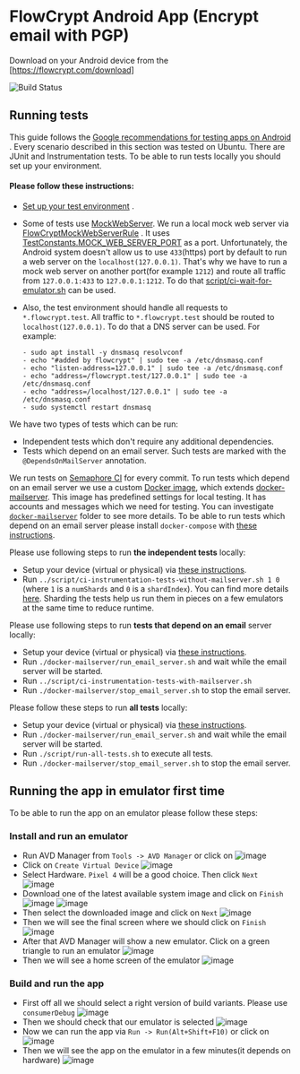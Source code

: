 # FlowCrypt Android App (Encrypt email with PGP)

Download on your Android device from the [https://flowcrypt.com/download]

![Build Status](https://flowcrypt.semaphoreci.com/badges/flowcrypt-android.svg?key=3683eef1-6121-4c12-bcf7-031d0b4a36eb)

## Running tests

This guide follows
the [Google recommendations for testing apps on Android](https://developer.android.com/training/testing)
. Every scenario described in this section was tested on Ubuntu.
There are JUnit and Instrumentation tests. To be able to run tests locally you should set up your
environment.

#### Please follow these instructions:

- [Set up your test environment](https://developer.android.com/training/testing/espresso/setup#set-up-environment)
  .
- Some of tests use [MockWebServer](https://github.com/square/okhttp/tree/master/mockwebserver). We
  run a local mock web server
  via [FlowCryptMockWebServerRule](https://github.com/FlowCrypt/flowcrypt-android/blob/master/FlowCrypt/src/androidTest/java/com/flowcrypt/email/rules/FlowCryptMockWebServerRule.kt)
  . It
  uses [TestConstants.MOCK_WEB_SERVER_PORT](https://github.com/FlowCrypt/flowcrypt-android/blob/master/FlowCrypt/src/androidTest/java/com/flowcrypt/email/TestConstants.kt#L19)
  as a port. Unfortunately, the Android system doesn't allow us to use `433`(https) port by default
  to run a web server on the `localhost(127.0.0.1)`. That's why we have to run a mock web server on
  another port(for example `1212`) and route all traffic from `127.0.0.1:433` to `127.0.0.1:1212`.
  To do
  that [script/ci-wait-for-emulator.sh](https://github.com/FlowCrypt/flowcrypt-android/blob/master/script/ci-wait-for-emulator.sh#L13)
  can be used.
- Also, the test environment should handle all requests to `*.flowcrypt.test`. All traffic
  to `*.flowcrypt.test` should be routed to `localhost(127.0.0.1)`. To do that a DNS server can be
  used. For example:

      - sudo apt install -y dnsmasq resolvconf
      - echo "#added by flowcrypt" | sudo tee -a /etc/dnsmasq.conf
      - echo "listen-address=127.0.0.1" | sudo tee -a /etc/dnsmasq.conf
      - echo "address=/flowcrypt.test/127.0.0.1" | sudo tee -a /etc/dnsmasq.conf
      - echo "address=/localhost/127.0.0.1" | sudo tee -a /etc/dnsmasq.conf
      - sudo systemctl restart dnsmasq

We have two types of tests which can be run:

- Independent tests which don't require any additional dependencies.
- Tests which depend on an email server.
  Such tests are marked with the `@DependsOnMailServer` annotation.

We run tests on [Semaphore CI](https://semaphoreci.com/) for every commit.
To run tests which depend on an email server we use a custom [Docker image](https://hub.docker.com/r/flowcrypt/flowcrypt-email-server),
which extends [docker-mailserver](https://github.com/tomav/docker-mailserver).
This image has predefined settings for local testing. It has accounts and messages which we need for testing.
You can investigate [`docker-mailserver`](https://github.com/FlowCrypt/flowcrypt-android/tree/master/docker-mailserver)
folder to see more details. To be able to run tests which depend on an email server please install `docker-compose` with [these instructions](https://docs.docker.com/compose/install/).

Please use following steps to run **the independent tests** locally:

- Setup your device (virtual or physical) via [these instructions](#please-follow-these-instructions).
- Run `../script/ci-instrumentation-tests-without-mailserver.sh 1 0` (where `1` is a `numShards` and `0` is a `shardIndex`).
  You can find more details [here](https://developer.android.com/training/testing/junit-runner#sharding-tests).
  Sharding the tests help us run them in pieces on a few emulators at the same time to reduce runtime.

Please use following steps to run **tests that depend on an email** server locally:

- Setup your device (virtual or physical) via [these instructions](#please-follow-these-instructions).
- Run `./docker-mailserver/run_email_server.sh` and wait while the email server will be started.
- Run `../script/ci-instrumentation-tests-with-mailserver.sh`
- Run `./docker-mailserver/stop_email_server.sh` to stop the email server.

Please follow these steps to run **all tests** locally:

- Setup your device (virtual or physical) via [these instructions](#please-follow-these-instructions).
- Run `./docker-mailserver/run_email_server.sh` and wait while the email server will be started.
- Run `./script/run-all-tests.sh` to execute all tests.
- Run `./docker-mailserver/stop_email_server.sh` to stop the email server.

## Running the app in emulator first time

To be able to run the app on an emulator please follow these steps:

### Install and run an emulator

- Run AVD Manager from `Tools -> AVD Manager` or click on 
![image](https://user-images.githubusercontent.com/2863246/136424474-3de87e4d-ffac-49d6-82e3-ec9831399721.png)
- Click on `Create Virtual Device`
![image](https://user-images.githubusercontent.com/2863246/136425173-78ee0834-242d-48a6-8ff0-ec40cc9f9d6a.png)
- Select Hardware. `Pixel 4` will be a good choice. Then click `Next`
![image](https://user-images.githubusercontent.com/2863246/136425849-f3839002-cd17-48a6-9027-c7a6561dd588.png)
- Download one of the latest available system image and click on `Finish`
![image](https://user-images.githubusercontent.com/2863246/136426398-ebdcf49d-3566-45ee-b06b-698908cd5c55.png)
![image](https://user-images.githubusercontent.com/2863246/136427125-6aa91bef-f052-432f-a314-369d4b6d4825.png)
- Then select the downloaded image and click on `Next`
![image](https://user-images.githubusercontent.com/2863246/136427526-0c0cfc0b-b622-4420-9ea0-14aabff22423.png)
- Then we will see the final screen where we should click on `Finish`
![image](https://user-images.githubusercontent.com/2863246/136428104-4eba085d-eddf-46e2-b495-87be8d9a2237.png)
- After that AVD Manager will show a new emulator. Click on a green triangle to run an emulator
![image](https://user-images.githubusercontent.com/2863246/136429163-e74b4ccf-360d-49af-a57b-846dd6be23fe.png)
- Then we will see a home screen of the emulator
![image](https://user-images.githubusercontent.com/2863246/136430123-1277b324-4910-4594-9f7c-167314d1ecef.png)

### Build and run the app
- First off all we should select a right version of build variants. Please use `consumerDebug`
![image](https://user-images.githubusercontent.com/2863246/136431329-2b850d9f-6dc3-4849-817c-86ffcc85ec17.png)
- Then we should check that our emulator is selected
![image](https://user-images.githubusercontent.com/2863246/136431790-bd6fd50d-db0f-4a95-bffb-d3bd92e574b3.png)
- Now we can run the app via `Run -> Run(Alt+Shift+F10)` or click on
![image](https://user-images.githubusercontent.com/2863246/136432060-088641d6-2bc5-44c0-bc58-80c50a49602e.png)
- Then we will see the app on the emulator in a few minutes(it depends on hardware)
![image](https://user-images.githubusercontent.com/2863246/136433066-d98cd03b-9db0-47a6-9ac8-7d21d347b6ea.png)



